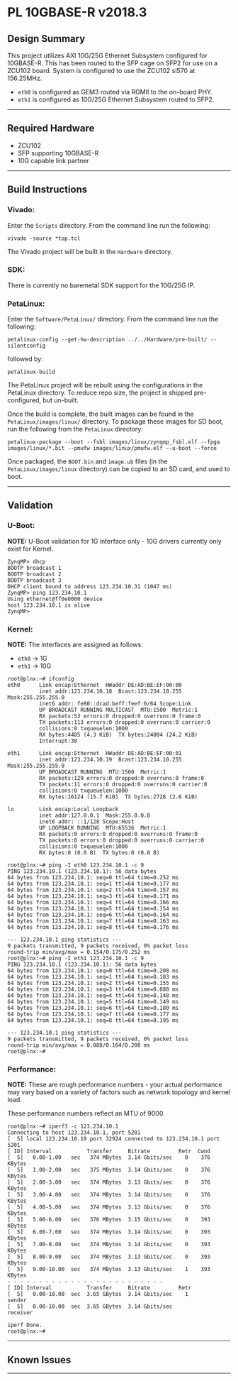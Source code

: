 # PL 10GBASE-R v2018.3

## **Design Summary**

This project utilizes AXI 10G/25G Ethernet Subsystem configured for 10GBASE-R. This has been routed to the SFP cage on SFP2 for use on a ZCU102 board. System is configured to use the ZCU102 si570 at 156.25MHz.

- `eth0` is configured as GEM3 routed via RGMII to the on-board PHY.
- `eth1` is configured as 10G/25G Ethernet Subsystem routed to SFP2.

---

## **Required Hardware**

- ZCU102
- SFP supporting 10GBASE-R
- 10G capable link partner

---

## **Build Instructions**

### **Vivado:**

Enter the `Scripts` directory. From the command line run the following:

`vivado -source *top.tcl`

The Vivado project will be built in the `Hardware` directory.

### **SDK**:

There is currently no baremetal SDK support for the 10G/25G IP.

### **PetaLinux**:

Enter the `Software/PetaLinux/` directory. From the command line run the following:

`petalinux-config --get-hw-description ../../Hardware/pre-built/ --silentconfig`

followed by:

`petalinux-build`

The PetaLinux project will be rebuilt using the configurations in the PetaLinux directory. To reduce repo size, the project is shipped pre-configured, but un-built.

Once the build is complete, the built images can be found in the `PetaLinux/images/linux/`
directory. To package these images for SD boot, run the following from the `PetaLinux` directory:

`petalinux-package --boot --fsbl images/linux/zynqmp_fsbl.elf --fpga images/linux/*.bit --pmufw images/linux/pmufw.elf --u-boot --force`

Once packaged, the `BOOT.bin` and `image.ub` files (in the `PetaLinux/images/linux` directory) can be copied to an SD card, and used to boot.

---

## **Validation**

### **U-Boot:**
**NOTE:** U-Boot validation for 1G interface only - 10G drivers currently only exist for Kernel.
```
ZynqMP> dhcp
BOOTP broadcast 1
BOOTP broadcast 2
BOOTP broadcast 3
DHCP client bound to address 123.234.10.31 (1047 ms)
ZynqMP> ping 123.234.10.1
Using ethernet@ff0e0000 device
host 123.234.10.1 is alive
ZynqMP>
```
### **Kernel:**
**NOTE:** The interfaces are assigned as follows:
 - `eth0` -> 1G
 - `eth1` -> 10G
```
root@plnx:~# ifconfig
eth0      Link encap:Ethernet  HWaddr DE:AD:BE:EF:00:00
          inet addr:123.234.10.18  Bcast:123.234.10.255  Mask:255.255.255.0
          inet6 addr: fe80::dcad:beff:feef:0/64 Scope:Link
          UP BROADCAST RUNNING MULTICAST  MTU:1500  Metric:1
          RX packets:53 errors:0 dropped:0 overruns:0 frame:0
          TX packets:113 errors:0 dropped:0 overruns:0 carrier:0
          collisions:0 txqueuelen:1000
          RX bytes:4485 (4.3 KiB)  TX bytes:24804 (24.2 KiB)
          Interrupt:30

eth1      Link encap:Ethernet  HWaddr DE:AD:BE:EF:00:01
          inet addr:123.234.10.19  Bcast:123.234.10.255  Mask:255.255.255.0
          UP BROADCAST RUNNING  MTU:1500  Metric:1
          RX packets:129 errors:0 dropped:0 overruns:0 frame:0
          TX packets:11 errors:0 dropped:0 overruns:0 carrier:0
          collisions:0 txqueuelen:1000
          RX bytes:16124 (15.7 KiB)  TX bytes:2728 (2.6 KiB)

lo        Link encap:Local Loopback
          inet addr:127.0.0.1  Mask:255.0.0.0
          inet6 addr: ::1/128 Scope:Host
          UP LOOPBACK RUNNING  MTU:65536  Metric:1
          RX packets:0 errors:0 dropped:0 overruns:0 frame:0
          TX packets:0 errors:0 dropped:0 overruns:0 carrier:0
          collisions:0 txqueuelen:1000
          RX bytes:0 (0.0 B)  TX bytes:0 (0.0 B)

root@plnx:~# ping -I eth0 123.234.10.1 -c 9
PING 123.234.10.1 (123.234.10.1): 56 data bytes
64 bytes from 123.234.10.1: seq=0 ttl=64 time=0.252 ms
64 bytes from 123.234.10.1: seq=1 ttl=64 time=0.177 ms
64 bytes from 123.234.10.1: seq=2 ttl=64 time=0.157 ms
64 bytes from 123.234.10.1: seq=3 ttl=64 time=0.171 ms
64 bytes from 123.234.10.1: seq=4 ttl=64 time=0.166 ms
64 bytes from 123.234.10.1: seq=5 ttl=64 time=0.154 ms
64 bytes from 123.234.10.1: seq=6 ttl=64 time=0.164 ms
64 bytes from 123.234.10.1: seq=7 ttl=64 time=0.163 ms
64 bytes from 123.234.10.1: seq=8 ttl=64 time=0.176 ms

--- 123.234.10.1 ping statistics ---
9 packets transmitted, 9 packets received, 0% packet loss
round-trip min/avg/max = 0.154/0.175/0.252 ms
root@plnx:~# ping -I eth1 123.234.10.1 -c 9
PING 123.234.10.1 (123.234.10.1): 56 data bytes
64 bytes from 123.234.10.1: seq=0 ttl=64 time=0.208 ms
64 bytes from 123.234.10.1: seq=1 ttl=64 time=0.183 ms
64 bytes from 123.234.10.1: seq=2 ttl=64 time=0.155 ms
64 bytes from 123.234.10.1: seq=3 ttl=64 time=0.088 ms
64 bytes from 123.234.10.1: seq=4 ttl=64 time=0.148 ms
64 bytes from 123.234.10.1: seq=5 ttl=64 time=0.149 ms
64 bytes from 123.234.10.1: seq=6 ttl=64 time=0.180 ms
64 bytes from 123.234.10.1: seq=7 ttl=64 time=0.177 ms
64 bytes from 123.234.10.1: seq=8 ttl=64 time=0.195 ms

--- 123.234.10.1 ping statistics ---
9 packets transmitted, 9 packets received, 0% packet loss
round-trip min/avg/max = 0.088/0.164/0.208 ms
root@plnx:~#
```

### **Performance:**
**NOTE:** These are rough performance numbers - your actual performance may vary based on a variety of factors such as network topology and kernel load.

These performance numbers reflect an MTU of 9000.

```
root@plnx:~# iperf3 -c 123.234.10.1
Connecting to host 123.234.10.1, port 5201
[  5] local 123.234.10.19 port 32924 connected to 123.234.10.1 port 5201
[ ID] Interval           Transfer     Bitrate         Retr  Cwnd
[  5]   0.00-1.00   sec   374 MBytes  3.14 Gbits/sec    0    376 KBytes
[  5]   1.00-2.00   sec   375 MBytes  3.14 Gbits/sec    0    376 KBytes
[  5]   2.00-3.00   sec   374 MBytes  3.13 Gbits/sec    0    376 KBytes
[  5]   3.00-4.00   sec   374 MBytes  3.14 Gbits/sec    0    376 KBytes
[  5]   4.00-5.00   sec   374 MBytes  3.13 Gbits/sec    0    376 KBytes
[  5]   5.00-6.00   sec   376 MBytes  3.15 Gbits/sec    0    393 KBytes
[  5]   6.00-7.00   sec   374 MBytes  3.14 Gbits/sec    0    393 KBytes
[  5]   7.00-8.00   sec   374 MBytes  3.14 Gbits/sec    0    393 KBytes
[  5]   8.00-9.00   sec   374 MBytes  3.13 Gbits/sec    0    393 KBytes
[  5]   9.00-10.00  sec   374 MBytes  3.13 Gbits/sec    1    393 KBytes
- - - - - - - - - - - - - - - - - - - - - - - - -
[ ID] Interval           Transfer     Bitrate         Retr
[  5]   0.00-10.00  sec  3.65 GBytes  3.14 Gbits/sec    1             sender
[  5]   0.00-10.00  sec  3.65 GBytes  3.14 Gbits/sec                  receiver

iperf Done.
root@plnx:~#
```

---

## **Known Issues**

---
